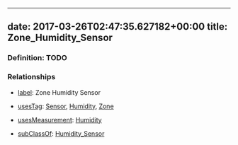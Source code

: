 
---
date: 2017-03-26T02:47:35.627182+00:00
title: Zone_Humidity_Sensor
---
### Definition: TODO

### Relationships

* [label](http://www.w3.org/2000/01/rdf-schema#label): Zone Humidity Sensor

* [usesTag](https://brickschema.org/schema/1.0/BrickFrame#usesTag): [Sensor](https://brickschema.org/schema/1.0/BrickTag#Sensor), [Humidity](https://brickschema.org/schema/1.0/BrickTag#Humidity), [Zone](https://brickschema.org/schema/1.0/BrickTag#Zone)

* [usesMeasurement](https://brickschema.org/schema/1.0/BrickFrame#usesMeasurement): [Humidity](https://brickschema.org/schema/1.0/Brick#Humidity)

* [subClassOf](http://www.w3.org/2000/01/rdf-schema#subClassOf): [Humidity_Sensor](https://brickschema.org/schema/1.0/Brick#Humidity_Sensor)
